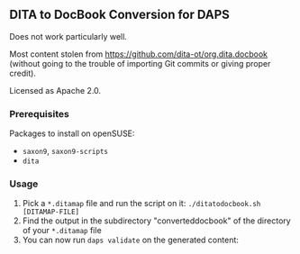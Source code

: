 ## DITA to DocBook Conversion for DAPS

Does not work particularly well.

Most content stolen from https://github.com/dita-ot/org.dita.docbook (without going to the trouble of importing Git commits or giving proper credit).

Licensed as Apache 2.0.


### Prerequisites

Packages to install on openSUSE:

* `saxon9`, `saxon9-scripts`
* `dita`


### Usage

1. Pick a `*.ditamap` file and run the script on it:
   `./ditatodocbook.sh [DITAMAP-FILE]`
1. Find the output in the subdirectory "converteddocbook" of the directory
   of your `*.ditamap` file
1. You can now run `daps validate` on the generated content:
